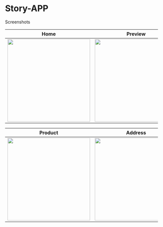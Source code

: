 # Story-APP

</a>Screenshots</h2>
<table>
<thead>
<tr>
<th align="center">Home</th>
<th align="center">Preview</th>
<th align="center">Home</th>
</tr>
</thead>
<tbody>
<tr>
<td align="center"><a target="_blank" rel="noopener noreferrer" href="/milakid/Story-APP/blob/main/img/list.png"><img src="/milakid/Story-APP/blob/main/img/list.png" width="272" height="auto" style="max-width: 100%;"></a></td>
<td align="center"><a target="_blank" rel="noopener noreferrer" href="/milakid/Story-APP/blob/main/img/list.png"><img src="/milakid/Story-APP/blob/main/img/list.png" width="272" height="auto" style="max-width: 100%;"></a></td>
<td align="center"><a target="_blank" rel="noopener noreferrer" href="/milakid/Story-APP/blob/main/img/list.png"><img src="/milakid/Story-APP/blob/main/img/list.png" width="272" height="auto" style="max-width: 100%;"></a></td>
</tr>
</tbody>
</table>
<table>
<thead>
<tr>
<th align="center">Product</th>
<th align="center">Address</th>
<th align="center">Payment Gateway</th>
</tr>
</thead>
<tbody>
<tr>
<td align="center"><a target="_blank" rel="noopener noreferrer" href="/alamin1x0/eShopping/blob/main/img/4.png"><img src="/alamin1x0/eShopping/raw/main/img/4.png" width="272" height="auto" style="max-width: 100%;"></a></td>
<td align="center"><a target="_blank" rel="noopener noreferrer" href="/alamin1x0/eShopping/blob/main/img/5.png"><img src="/alamin1x0/eShopping/raw/main/img/5.png" width="272" height="auto" style="max-width: 100%;"></a></td>
<td align="center"><a target="_blank" rel="noopener noreferrer" href="/alamin1x0/eShopping/blob/main/img/6.png"><img src="/alamin1x0/eShopping/raw/main/img/6.png" width="272" height="auto" style="max-width: 100%;"></a></td>
</tr>
</tbody>
</table>
